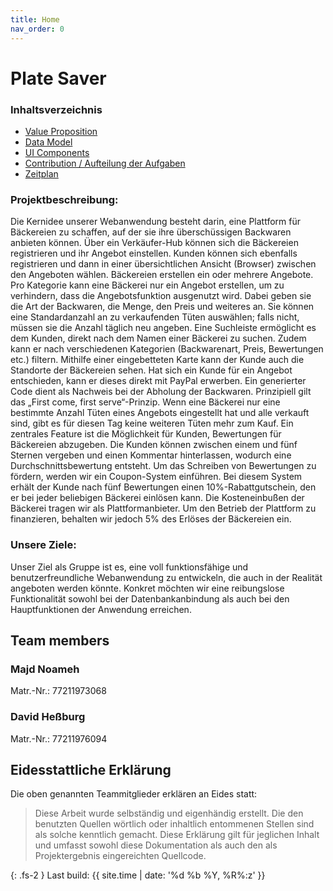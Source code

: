 ```yaml
---
title: Home
nav_order: 0
---
```

# Plate Saver

### Inhaltsverzeichnis

- [Value Proposition](value-proposition.md)
- [Data Model](technical-docs/data-model.md)
- [UI Components](ui-components.md)
- [Contribution / Aufteilung der Aufgaben](team-eval/contributions.md)
- [Zeitplan](time-schedule.md)

### Projektbeschreibung:

Die Kernidee unserer Webanwendung besteht darin, eine Plattform für Bäckereien zu schaffen, auf der sie ihre überschüssigen Backwaren anbieten können. Über ein Verkäufer-Hub können sich die Bäckereien registrieren und ihr Angebot einstellen. Kunden können sich ebenfalls registrieren und dann in einer übersichtlichen Ansicht (Browser) zwischen den Angeboten wählen. 
Bäckereien erstellen ein oder mehrere Angebote. Pro Kategorie kann eine Bäckerei nur ein Angebot erstellen, um zu verhindern, dass die Angebotsfunktion ausgenutzt wird. Dabei geben sie die Art der Backwaren, die Menge, den Preis und weiteres an. Sie können eine Standardanzahl an zu verkaufenden Tüten auswählen; falls nicht, müssen sie die Anzahl täglich neu angeben. 
Eine Suchleiste ermöglicht es dem Kunden, direkt nach dem Namen einer Bäckerei zu suchen. Zudem kann er nach verschiedenen Kategorien (Backwarenart, Preis, Bewertungen etc.) filtern. Mithilfe einer eingebetteten Karte kann der Kunde auch die Standorte der Bäckereien sehen. Hat sich ein Kunde für ein Angebot entschieden, kann er dieses direkt mit PayPal erwerben. Ein generierter Code dient als Nachweis bei der Abholung der Backwaren. Prinzipiell gilt das „First come, first serve“-Prinzip. Wenn eine Bäckerei nur eine bestimmte Anzahl Tüten eines Angebots eingestellt hat und alle verkauft sind, gibt es für diesen Tag keine weiteren Tüten mehr zum Kauf. 
Ein zentrales Feature ist die Möglichkeit für Kunden, Bewertungen für Bäckereien abzugeben. Die Kunden können zwischen einem und fünf Sternen vergeben und einen Kommentar hinterlassen, wodurch eine Durchschnittsbewertung entsteht. Um das Schreiben von Bewertungen zu fördern, werden wir ein Coupon-System einführen. Bei diesem System erhält der Kunde nach fünf Bewertungen einen 10%-Rabattgutschein, den er bei jeder beliebigen Bäckerei einlösen kann. Die Kosteneinbußen der Bäckerei tragen wir als Plattformanbieter. Um den Betrieb der Plattform zu finanzieren, behalten wir jedoch 5% des Erlöses der Bäckereien ein. 

### Unsere Ziele:
Unser Ziel als Gruppe ist es, eine voll funktionsfähige und benutzerfreundliche Webanwendung zu entwickeln, die auch in der Realität angeboten werden könnte. Konkret möchten wir eine reibungslose Funktionalität sowohl bei der Datenbankanbindung als auch bei den Hauptfunktionen der Anwendung erreichen. 

## Team members

### Majd Noameh

Matr.-Nr.: 77211973068

### David Heßburg

Matr.-Nr.: 77211976094

## Eidesstattliche Erklärung

Die oben genannten Teammitglieder erklären an Eides statt:

> Diese Arbeit wurde selbständig und eigenhändig erstellt. Die den benutzten Quellen wörtlich oder inhaltlich entommenen Stellen sind als solche kenntlich gemacht. Diese Erklärung gilt für jeglichen Inhalt und umfasst sowohl diese Dokumentation als auch den als Projektergebnis eingereichten Quellcode.

{: .fs-2 }
Last build: {{ site.time | date: '%d %b %Y, %R%:z' }}
